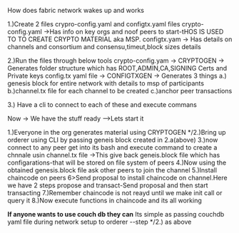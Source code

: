 How does fabric network wakes up and works

1.)Create 2 files crypro-config.yaml and configtx.yaml files
crypto-config.yaml ->Has info on key orgs and noof peers to start-tHOS IS USED TO TO CREATE CRYPTO MATERIAL aka MSP.
configtx.yam -> Has details on channels and consortium and consensu,timeut,block sizes details

2.)Run the files through below tools
crypto-config.yam -> CRYPTOGEN -> Generates folder structure which has ROOT,ADMIN,CA,SIGNING Certs and Private keys
config.tx yaml file -> CONFIGTXGEN -> Generates 3 things
a.) genesis block for entire network with details to msp of participants
b.)channel.tx file for each channel to be created
c.)anchor peer transactions

3.) Have a cli to connect to each of these and execute commans

Now -> We have the stuff ready -->Lets start it

1.)Everyone in the org generates material using CRYPTOGEN
*/2.)Bring up orderer using CLI by passing geneis block created in 2.a(above)
3.)now connect to any peer get into its bash and execute command to create a chnnale usin channel.tx file ->This give back geneis.block file which has configarations-that will be stored on file system of peers
4.)Now using the obtained genesis.block file ask other peers to join the channel
5.)Install chaincode on peers
6>Send proposal to install chaincode on channel.Here we have 2 steps propose and transact-Send proposal and then start transacting
7.)Remember chaincode is not reayd until we make init call or query it
8.)Now execute functions in chaincode and its all working

**If anyone wants to use couch db they can**
Its simple as passing couchdb yaml file during network setup to orderer --step */2.) as above

